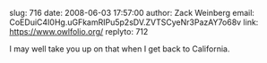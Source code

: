 slug:    716
date:    2008-06-03 17:57:00
author:  Zack Weinberg
email:   CoEDuiC4I0Hg.uGFkamRIPu5p2sDV.ZVTSCyeNr3PazAY7o68v
link:     https://www.owlfolio.org/
replyto: 712

I may well take you up on that when I get back to California.

